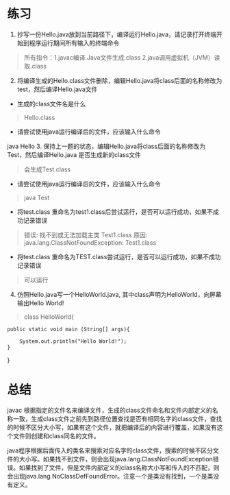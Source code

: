 # 练习 
1. 抄写一份Hello.java放到当前路径下，编译运行Hello.java，请记录打开终端开始到程序运行期间所有输入的终端命令
>所有指令：1.javac编译.Java文件生成.class
        2.java调用虚拟机（JVM）读取.class
2. 将编译生成的Hello.class文件删除，编辑Hello.java将class后面的名称修改为test，然后编译Hello.java文件
* 生成的class文件名是什么
>Hello.class
* 请尝试使用java运行编译后的文件，应该输入什么命令
>
java Hello
3. 保持上一题的状态，编辑Hello.java将class后面的名称修改为Test，然后编译Hello.java
是否生成新的class文件
>会生成Test.class
* 请尝试使用java运行编译后的文件，应该输入什么命令
>java Test
* 将test.class 重命名为test1.class后尝试运行，是否可以运行成功，如果不成功记录错误
>错误: 找不到或无法加载主类 Test1.class
原因: java.lang.ClassNotFoundException: Test1.class
* 将test.class 重命名为TEST.class尝试运行，是否可以运行成功，如果不成功记录错误
>可以运行
4. 仿照Hello.java写一个HelloWorld.java, 其中class声明为HelloWorld，向屏幕输出Hello World!

>class HelloWorld{

	public static void main (String[] args){

		System.out.println("Hello World!");
	}
}

# 总结
javac 根据指定的文件名来编译文件，生成的class文件命名和文件内部定义的名称一致，生成class文件之前先到路径位置查找是否有相同名字的class文件，查找的时候不区分大小写，如果有这个文件，就把编译后的内容进行覆盖，如果没有这个文件则创建和class同名的文件。

java程序根据后面传入的类名来搜索对应名字的class文件，搜索的时候不区分文件的大小写。如果找不到文件，则会出现java.lang.ClassNotFoundException错误。如果找到了文件，但是文件内部定义的class名称大小写和传入的不匹配，则会出现java.lang.NoClassDefFoundError。注意一个是类没有找到，一个是类没有定义。